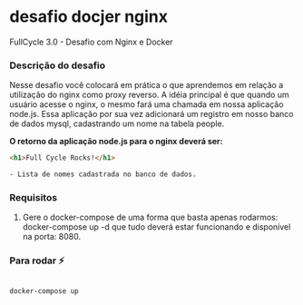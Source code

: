 # desafio docjer nginx
FullCycle 3.0 - Desafio com Nginx e Docker

### Descrição do desafio
Nesse desafio você colocará em prática o que aprendemos em relação a utilização do nginx como proxy reverso. A idéia principal é que quando um usuário acesse o nginx, o mesmo fará uma chamada em nossa aplicação node.js. Essa aplicação por sua vez adicionará um registro em nosso banco de dados mysql, cadastrando um nome na tabela people.

__O retorno da aplicação node.js para o nginx deverá ser:__
```html
<h1>Full Cycle Rocks!</h1>

- Lista de nomes cadastrada no banco de dados.
```

### Requisitos
1. Gere o docker-compose de uma forma que basta apenas rodarmos: docker-compose up -d que tudo deverá estar funcionando e disponível na porta: 8080.

  
### Para rodar :zap:
```

docker-compose up 
```
<br/>
<br/>
